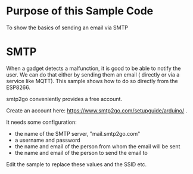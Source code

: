 # Purpose of this Sample Code
To show the basics of sending an email via SMTP

# SMTP

When a gadget detects a malfunction, it is good to be able to notify the user. 
We can do that either by sending them an email ( directly or via a service like MQTT). 
This sample shows how to do so directly from the ESP8266.

smtp2go conveniently provides a free account.

Create an account here:
https://www.smtp2go.com/setupguide/arduino/ .  

It needs some configuration:
* the name of the SMTP server,  "mail.smtp2go.com"
* a username and password
* the name and email of the person from whom the email will be sent
* the name and email of the person to send the email to

Edit the sample to replace these values and the SSID etc.
